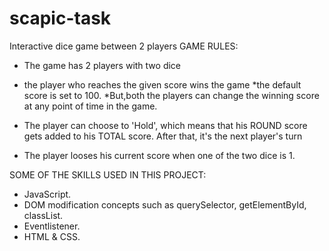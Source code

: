 # scapic-task
Interactive dice game between 2 players
GAME RULES:

- The game has 2 players with two dice
- the player who reaches the given score wins the game
    *the default score is set to 100.
    *But,both the players can change the winning score at any point of time in the game.
- The player can choose to 'Hold', which means that his ROUND score gets added to his TOTAL score. After that, it's the next player's turn

- The player looses his current score when one of the two dice  is  1.




 SOME OF THE SKILLS USED IN THIS PROJECT:
- JavaScript.  
- DOM modification concepts such as querySelector, getElementById, classList.
- Eventlistener.
- HTML & CSS.
